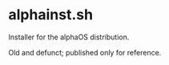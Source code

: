 # alphainst.sh
Installer for the alphaOS distribution.

Old and defunct; published only for reference.
